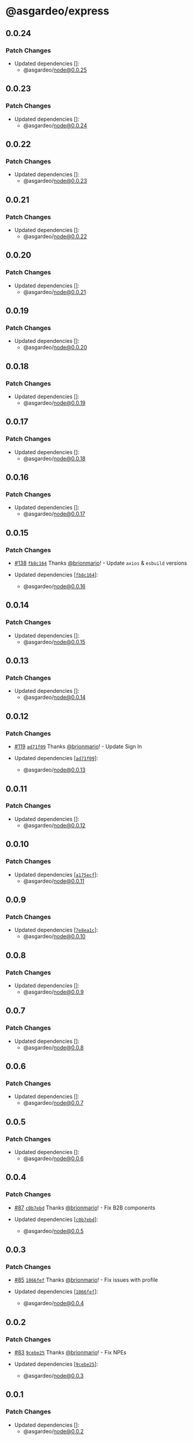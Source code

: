 # @asgardeo/express

## 0.0.24

### Patch Changes

- Updated dependencies []:
  - @asgardeo/node@0.0.25

## 0.0.23

### Patch Changes

- Updated dependencies []:
  - @asgardeo/node@0.0.24

## 0.0.22

### Patch Changes

- Updated dependencies []:
  - @asgardeo/node@0.0.23

## 0.0.21

### Patch Changes

- Updated dependencies []:
  - @asgardeo/node@0.0.22

## 0.0.20

### Patch Changes

- Updated dependencies []:
  - @asgardeo/node@0.0.21

## 0.0.19

### Patch Changes

- Updated dependencies []:
  - @asgardeo/node@0.0.20

## 0.0.18

### Patch Changes

- Updated dependencies []:
  - @asgardeo/node@0.0.19

## 0.0.17

### Patch Changes

- Updated dependencies []:
  - @asgardeo/node@0.0.18

## 0.0.16

### Patch Changes

- Updated dependencies []:
  - @asgardeo/node@0.0.17

## 0.0.15

### Patch Changes

- [#138](https://github.com/asgardeo/javascript/pull/138)
  [`fb8c164`](https://github.com/asgardeo/javascript/commit/fb8c16407445969c3fab60d468f85f7dbf6b0890) Thanks
  [@brionmario](https://github.com/brionmario)! - Update `axios` & `esbuild` versions

- Updated dependencies
  [[`fb8c164`](https://github.com/asgardeo/javascript/commit/fb8c16407445969c3fab60d468f85f7dbf6b0890)]:
  - @asgardeo/node@0.0.16

## 0.0.14

### Patch Changes

- Updated dependencies []:
  - @asgardeo/node@0.0.15

## 0.0.13

### Patch Changes

- Updated dependencies []:
  - @asgardeo/node@0.0.14

## 0.0.12

### Patch Changes

- [#119](https://github.com/asgardeo/javascript/pull/119)
  [`ad71f09`](https://github.com/asgardeo/javascript/commit/ad71f09af3440b6e0b8d3aa1e93d0cbc941a1df3) Thanks
  [@brionmario](https://github.com/brionmario)! - Update Sign In

- Updated dependencies
  [[`ad71f09`](https://github.com/asgardeo/javascript/commit/ad71f09af3440b6e0b8d3aa1e93d0cbc941a1df3)]:
  - @asgardeo/node@0.0.13

## 0.0.11

### Patch Changes

- Updated dependencies []:
  - @asgardeo/node@0.0.12

## 0.0.10

### Patch Changes

- Updated dependencies
  [[`a175ecf`](https://github.com/asgardeo/javascript/commit/a175ecf37a89e7c03e3fd45bb92a684c18dc5cf3)]:
  - @asgardeo/node@0.0.11

## 0.0.9

### Patch Changes

- Updated dependencies
  [[`7e8ea1c`](https://github.com/asgardeo/javascript/commit/7e8ea1ca9219c1c95404933e8261b2abfbcad767)]:
  - @asgardeo/node@0.0.10

## 0.0.8

### Patch Changes

- Updated dependencies []:
  - @asgardeo/node@0.0.9

## 0.0.7

### Patch Changes

- Updated dependencies []:
  - @asgardeo/node@0.0.8

## 0.0.6

### Patch Changes

- Updated dependencies []:
  - @asgardeo/node@0.0.7

## 0.0.5

### Patch Changes

- Updated dependencies []:
  - @asgardeo/node@0.0.6

## 0.0.4

### Patch Changes

- [#87](https://github.com/asgardeo/javascript/pull/87)
  [`c0b7ebd`](https://github.com/asgardeo/javascript/commit/c0b7ebd71adb258d3df9fc336dfcb122e6ff6434) Thanks
  [@brionmario](https://github.com/brionmario)! - Fix B2B components

- Updated dependencies
  [[`c0b7ebd`](https://github.com/asgardeo/javascript/commit/c0b7ebd71adb258d3df9fc336dfcb122e6ff6434)]:
  - @asgardeo/node@0.0.5

## 0.0.3

### Patch Changes

- [#85](https://github.com/asgardeo/javascript/pull/85)
  [`1066fef`](https://github.com/asgardeo/javascript/commit/1066fefa855aa646b3026f6e682657e3980ca99b) Thanks
  [@brionmario](https://github.com/brionmario)! - Fix issues with profile

- Updated dependencies
  [[`1066fef`](https://github.com/asgardeo/javascript/commit/1066fefa855aa646b3026f6e682657e3980ca99b)]:
  - @asgardeo/node@0.0.4

## 0.0.2

### Patch Changes

- [#83](https://github.com/asgardeo/javascript/pull/83)
  [`9cebe25`](https://github.com/asgardeo/javascript/commit/9cebe25b74c6429794ee583cd7f110f0a951851f) Thanks
  [@brionmario](https://github.com/brionmario)! - Fix NPEs

- Updated dependencies
  [[`9cebe25`](https://github.com/asgardeo/javascript/commit/9cebe25b74c6429794ee583cd7f110f0a951851f)]:
  - @asgardeo/node@0.0.3

## 0.0.1

### Patch Changes

- Updated dependencies []:
  - @asgardeo/node@0.0.2
